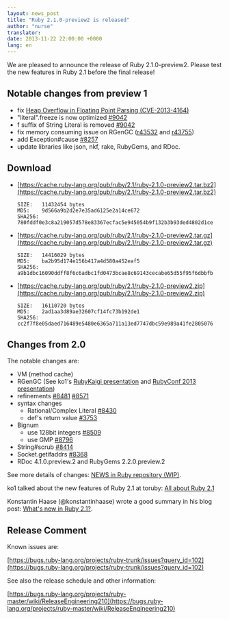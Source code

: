 ```yaml
---
layout: news_post
title: "Ruby 2.1.0-preview2 is released"
author: "nurse"
translator:
date: 2013-11-22 22:00:00 +0000
lang: en
---
```


We are pleased to announce the release of Ruby 2.1.0-preview2.
Please test the new features in Ruby 2.1 before the final release!

## Notable changes from preview 1

* fix [Heap Overflow in Floating Point Parsing (CVE-2013-4164)](https://www.ruby-lang.org/en/news/2013/11/22/heap-overflow-in-floating-point-parsing-cve-2013-4164/)
* "literal".freeze is now optimized [#9042](https://bugs.ruby-lang.org/issues/9042)
* f suffix of String Literal is removed [#9042](https://bugs.ruby-lang.org/issues/9042)
* fix memory consuming issue on RGenGC ([r43532](https://svn.ruby-lang.org/cgi-bin/viewvc.cgi?view=rev&revision=43532) and [r43755](https://svn.ruby-lang.org/cgi-bin/viewvc.cgi?view=rev&revision=43755))
* add Exception#cause [#8257](https://bugs.ruby-lang.org/issues/8257)
* update libraries like json, nkf, rake, RubyGems, and RDoc.

## Download

* [https://cache.ruby-lang.org/pub/ruby/2.1/ruby-2.1.0-preview2.tar.bz2](https://cache.ruby-lang.org/pub/ruby/2.1/ruby-2.1.0-preview2.tar.bz2)

      SIZE:   11432454 bytes
      MD5:    9d566a9b2d2e7e35ad6125e2a14ce672
      SHA256: 780fddf0e3c8a219057d578e83367ecfac5e945054b9f132b3b93ded4802d1ce

* [https://cache.ruby-lang.org/pub/ruby/2.1/ruby-2.1.0-preview2.tar.gz](https://cache.ruby-lang.org/pub/ruby/2.1/ruby-2.1.0-preview2.tar.gz)

      SIZE:   14416029 bytes
      MD5:    ba2b95d174e156b417a4d580a452eaf5
      SHA256: a9b1dbc16090ddff8f6c6adbc1fd0473bcae8c69143cecabe65d55f95f6dbbfb

* [https://cache.ruby-lang.org/pub/ruby/2.1/ruby-2.1.0-preview2.zip](https://cache.ruby-lang.org/pub/ruby/2.1/ruby-2.1.0-preview2.zip)

      SIZE:   16110720 bytes
      MD5:    2ad1aa3d89ae32607cf14fc73b192de1
      SHA256: cc2f7f8e05daed716489e5480e6365a711a13ed7747dbc59e989a41fe2805076

## Changes from 2.0

The notable changes are:

* VM (method cache)
* RGenGC (See ko1's [RubyKaigi presentation](http://rubykaigi.org/2013/talk/S73) and [RubyConf 2013 presentation](http://www.atdot.net/~ko1/activities/rubyconf2013-ko1_pub.pdf))
* refinements [#8481](https://bugs.ruby-lang.org/issues/8481) [#8571](https://bugs.ruby-lang.org/issues/8571)
* syntax changes
  * Rational/Complex Literal [#8430](https://bugs.ruby-lang.org/issues/8430)
  * def's return value [#3753](https://bugs.ruby-lang.org/issues/3753)
* Bignum
  * use 128bit integers [#8509](https://bugs.ruby-lang.org/issues/8509)
  * use GMP [#8796](https://bugs.ruby-lang.org/issues/8796)
* String#scrub [#8414](https://bugs.ruby-lang.org/issues/8414)
* Socket.getifaddrs [#8368](https://bugs.ruby-lang.org/issues/8368)
* RDoc 4.1.0.preview.2 and RubyGems 2.2.0.preview.2

See more details of changes: [NEWS in Ruby repository (WIP)](https://github.com/ruby/ruby/blob/v2_1_0_preview2/NEWS).

ko1 talked about the new features of Ruby 2.1 at toruby: [All about Ruby 2.1](http://www.atdot.net/~ko1/activities/toruby05-ko1.pdf)

Konstantin Haase (@konstantinhaase) wrote a good summary in his blog post: [What's new in Ruby 2.1?](http://rkh.im/ruby-2.1).

## Release Comment

Known issues are:

[https://bugs.ruby-lang.org/projects/ruby-trunk/issues?query_id=102](https://bugs.ruby-lang.org/projects/ruby-trunk/issues?query_id=102)

See also the release schedule and other information:

[https://bugs.ruby-lang.org/projects/ruby-master/wiki/ReleaseEngineering210](https://bugs.ruby-lang.org/projects/ruby-master/wiki/ReleaseEngineering210)
